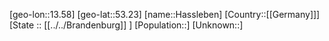 ﻿---
location: [53.23,13.58]
type: City
tags:
- geo/City


SpocWebEntityId: 30796
isDeleted: false
confidential: public

---
[geo-lon::13.58]
[geo-lat::53.23]
[name::Hassleben]
[Country::[[Germany]]]
[State :: [[../../Brandenburg]] ]
[Population::]
[Unknown::]

